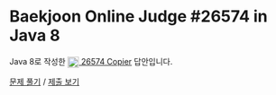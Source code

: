 # Baekjoon Online Judge #26574 in Java 8
Java 8로 작성한 [<img src="https://static.solved.ac/tier_small/1.svg" height="20" align="center">
26574 Copier](https://www.acmicpc.net/problem/26574) 답안입니다.

[문제 풀기](https://www.acmicpc.net/problem/26574) /
[제출 보기](https://www.acmicpc.net/source/87207644)
